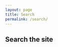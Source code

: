 ```yaml
---
layout: page
title: Search
permalink: /search/
---
```

## Search the site

<div id="google-custom-search">
    <script>
    (function() {
        var cx = '007622458879046588187:xd8uxoysycu';
        var gcse = document.createElement('script');
        gcse.type = 'text/javascript';
        gcse.async = true;
        gcse.src = 'https://cse.google.com/cse.js?cx=' + cx;
        var s = document.getElementsByTagName('script')[0];
        s.parentNode.insertBefore(gcse, s);
    })();
    </script>
    <gcse:search></gcse:search>
</div>